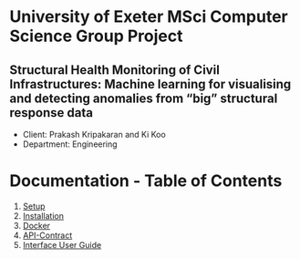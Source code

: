 # University of Exeter MSci Computer Science Group Project

## Structural Health Monitoring of Civil Infrastructures: Machine learning for visualising and detecting anomalies from “big” structural response data

* Client: Prakash Kripakaran and Ki Koo
* Department: Engineering

# Documentation - Table of Contents
1. [Setup](./documentation/00-setup.md)
2. [Installation](./documentation/04-install.md)
3. [Docker](./documentation/01-docker.md)
4. [API-Contract](./documentation/02-api.md)
5. [Interface User Guide](./documentation/03-user-guide.md)
